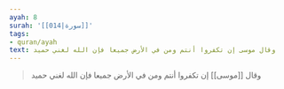 ```yaml
---
ayah: 8
surah: '[[014|سورة]]'
tags:
- quran/ayah
text: وقال موسى إن تكفروا أنتم ومن في الأرض جميعا فإن الله لغني حميد
---
```

> وقال [[موسى]] إن تكفروا أنتم ومن في الأرض جميعا فإن الله لغني حميد
